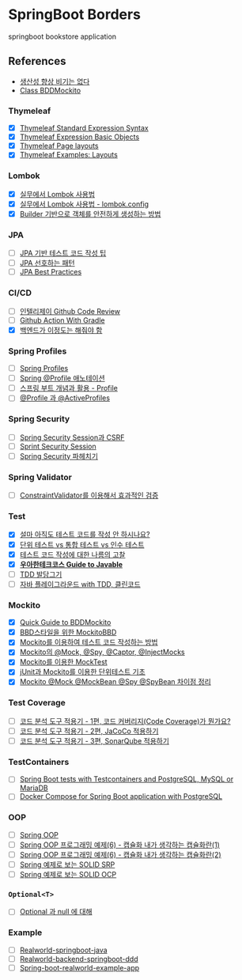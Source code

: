 # SpringBoot Borders

springboot bookstore application

## References
- [생산성 향상 비기는 없다](https://cheese10yun.github.io/productivity/)
- [Class BDDMockito](https://javadoc.io/static/org.mockito/mockito-core/3.11.2/org/mockito/BDDMockito.html)

### Thymeleaf
- [x] [Thymeleaf Standard Expression Syntax](https://www.thymeleaf.org/doc/tutorials/3.0/usingthymeleaf.html#standard-expression-syntax)
- [x] [Thymeleaf Expression Basic Objects](https://www.thymeleaf.org/doc/tutorials/3.0/usingthymeleaf.html#appendix-a-expression-basic-objects)
- [x] [Thymeleaf Page layouts](https://www.thymeleaf.org/doc/articles/layouts.html)
- [x] [Thymeleaf Examples: Layouts](https://github.com/thymeleaf/thymeleafexamples-layouts)

### Lombok
- [x] [실무에서 Lombok 사용법](https://cheese10yun.github.io/lombok/)
- [x] [실무에서 Lombok 사용법 - lombok.config](https://cheese10yun.github.io/lombok-config/)
- [x] [Builder 기반으로 객체를 안전하게 생성하는 방법](https://cheese10yun.github.io/spring-builder-pattern/)

### JPA
- [ ] [JPA 기반 테스트 코드 작성 팁](https://cheese10yun.github.io/jpa-test-support/)
- [ ] [JPA 선호하는 패턴](https://cheese10yun.github.io/jpa-preference/)
- [ ] [JPA Best Practices](https://github.com/cheese10yun/spring-jpa-best-practices)

### CI/CD

- [ ] [인텔리제이 Github Code Review](https://cheese10yun.github.io/intellij-code-review/)
- [ ] [Github Action With Gradle](https://cheese10yun.github.io/github-action-1/)
- [x] [백엔드가 이정도는 해줘야 함](https://velog.io/@city7310/series/%EB%B0%B1%EC%97%94%EB%93%9C%EA%B0%80-%EC%9D%B4%EC%A0%95%EB%8F%84%EB%8A%94-%ED%95%B4%EC%A4%98%EC%95%BC-%ED%95%A8)

### Spring Profiles

- [ ] [Spring Profiles](https://www.baeldung.com/spring-profiles)
- [ ] [Spring @Profile 애노테이션](https://johngrib.github.io/wiki/spring-annotation-profile/)
- [ ] [스프링 부트 개념과 활용 - Profile](https://dailyheumsi.tistory.com/172)
- [ ] [@Profile 과 @ActiveProfiles](http://wonwoo.ml/index.php/post/1933)

### Spring Security

- [ ] [Spring Security Session과 CSRF](https://changrea.io/spring/spring-security-session-csrf/)
- [ ] [Sprint Security Session](https://taes-k.github.io/2019/06/12/spring-security-1/)
- [ ] [Spring Security 파헤치기](https://sjh836.tistory.com/165)

### Spring Validator

- [ ] [ConstraintValidator를 이용해서 효과적인 검증](https://cheese10yun.github.io/ConstraintValidator/)

### Test

- [x] [설마 아직도 테스트 코드를 작성 안 하시나요?](https://ssowonny.medium.com/%EC%84%A4%EB%A7%88-%EC%95%84%EC%A7%81%EB%8F%84-%ED%85%8C%EC%8A%A4%ED%8A%B8-%EC%BD%94%EB%93%9C%EB%A5%BC-%EC%9E%91%EC%84%B1-%EC%95%88-%ED%95%98%EC%8B%9C%EB%82%98%EC%9A%94-b54ec61ef91a)
- [x] [단위 테스트 vs 통합 테스트 vs 인수 테스트](https://woowacourse.github.io/javable/post/2021-05-25-unit-test-vs-integration-test-vs-acceptance-test/)
- [x] [테스트 코드 작성에 대한 나름의 고찰](https://cheese10yun.github.io/spring-about-test/)
- [x] [**우아한테크코스 Guide to Javable**](https://velog.io/@lxxjn0/series/Javable)
- [ ] [TDD 발담그기](https://javacan.tistory.com/entry/Feel-TDD-at-gong-gam-seminar?category=454313)
- [ ] [자바 플레이그라운드 with TDD, 클린코드 ](https://edu.nextstep.camp/c/9WPRB0ys/)

### Mockito

- [x] [Quick Guide to BDDMockito](https://www.baeldung.com/bdd-mockito)
- [x] [BBD스타일을 위한 MockitoBBD](https://mskwon25.github.io/tdd/MockitoBBD/)
- [x] [Mockito를 이용하여 테스트 코드 작성하는 방법](https://codechacha.com/ko/mockito-best-practice/)
- [x] [Mockito의 @Mock, @Spy, @Captor, @InjectMocks](https://codechacha.com/ko/mockito-annotations/)
- [x] [Mockito를 이용한 MockTest](https://javacan.tistory.com/entry/MocktestUsingMockito)
- [x] [jUnit과 Mockito를 이용한 단위테스트 기초](https://redskelt.github.io/junit/mockito/2017/06/22/junit04.html)
- [x] [Mockito @Mock @MockBean @Spy @SpyBean 차이점 정리](https://cobbybb.tistory.com/16)

### Test Coverage

- [ ] [코드 분석 도구 적용기 - 1편, 코드 커버리지(Code Coverage)가 뭔가요?](https://velog.io/@lxxjn0/%EC%BD%94%EB%93%9C-%EB%B6%84%EC%84%9D-%EB%8F%84%EA%B5%AC-%EC%A0%81%EC%9A%A9%EA%B8%B0-1%ED%8E%B8-%EC%BD%94%EB%93%9C-%EC%BB%A4%EB%B2%84%EB%A6%AC%EC%A7%80Code-Coverage%EA%B0%80-%EB%AD%94%EA%B0%80%EC%9A%94)
- [ ] [코드 분석 도구 적용기 - 2편, JaCoCo 적용하기](https://velog.io/@lxxjn0/%EC%BD%94%EB%93%9C-%EB%B6%84%EC%84%9D-%EB%8F%84%EA%B5%AC-%EC%A0%81%EC%9A%A9%EA%B8%B0-2%ED%8E%B8-JaCoCo-%EC%A0%81%EC%9A%A9%ED%95%98%EA%B8%B0)
- [ ] [코드 분석 도구 적용기 - 3편, SonarQube 적용하기](https://velog.io/@lxxjn0/%EC%BD%94%EB%93%9C-%EB%B6%84%EC%84%9D-%EB%8F%84%EA%B5%AC-%EC%A0%81%EC%9A%A9%EA%B8%B0-3%ED%8E%B8-SonarQube-%EC%A0%81%EC%9A%A9%ED%95%98%EA%B8%B0)

### TestContainers

- [ ] [Spring Boot tests with Testcontainers and PostgreSQL, MySQL or MariaDB ](https://blog.codeleak.pl/2020/03/spring-boot-tests-with-testcontainers.html)
- [ ] [Docker Compose for Spring Boot application with PostgreSQL](https://blog.codeleak.pl/2020/03/spring-boot-docker-compose.html)

### OOP

- [ ] [Spring OOP](https://cheese10yun.github.io/tags/#OOP)
- [ ] [Spring OOP 프로그래밍 예제(6) - 캡슐화 내가 생각하는 캡슐화란(1)](https://cheese10yun.github.io/encapsulation-part-1/)
- [ ] [Spring OOP 프로그래밍 예제(6) - 캡슐화 내가 생각하는 캡슐화란(2)](https://cheese10yun.github.io/encapsulation-part-2/)
- [ ] [Spring 예제로 보는 SOLID SRP](https://cheese10yun.github.io/spring-solid-srp/)
- [ ] [Spring 예제로 보는 SOLID OCP](https://cheese10yun.github.io/spring-solid-ocp/)

### `Optional<T>`
- [ ] [Optional 과 null 에 대해](https://woowacourse.github.io/javable/post/2021-06-20-optional-vs-null/)

### Example
- [ ] [Realworld-springboot-java](https://github.com/raeperd/realworld-springboot-java)
- [ ] [Realworld-backend-springboot-ddd](https://github.com/borovikovd/realworld-backend-spring-ddd)
- [ ] [Spring-boot-realworld-example-app](https://github.com/gothinkster/spring-boot-realworld-example-app)
